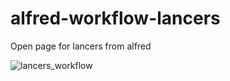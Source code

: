 # alfred-workflow-lancers
Open page for lancers from alfred

![lancers_workflow](https://user-images.githubusercontent.com/8310973/68369731-5f06a700-017e-11ea-94b1-0d27f3a9fe10.png)
